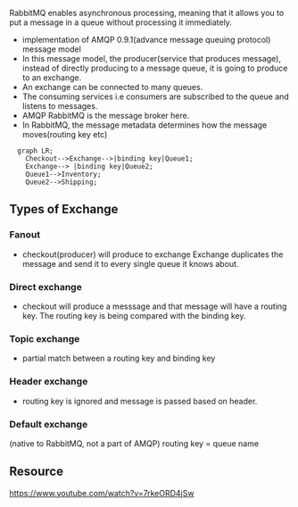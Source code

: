 
RabbitMQ enables asynchronous processing, meaning that it allows you to put a message in a queue without processing it immediately. 

- implementation of AMQP 0.9.1(advance message queuing protocol) message model
- In this message model, the producer(service that produces message), instead of directly producing to a message queue, it is going to produce to an exchange.
- An exchange can be connected to many queues.
- The consuming services i.e consumers are subscribed to the queue and listens to messages.
- AMQP RabbitMQ is the message broker here.
- In RabbitMQ, the message metadata determines how the message moves(routing key etc)

```mermaid
  graph LR;
    Checkout-->Exchange-->|binding key|Queue1;
    Exchange--> |binding key|Queue2;
    Queue1-->Inventory;
    Queue2-->Shipping;
```

## Types of Exchange

### Fanout

- checkout(producer) will produce to exchange
  Exchange duplicates the message and send it to every single queue it knows about.

### Direct exchange

- checkout will produce a messsage and that message will have a routing key. The routing key is being compared with the binding key.

### Topic exchange

- partial match between a routing key and binding key

### Header exchange

- routing key is ignored and message is passed based on header.

### Default exchange

(native to RabbitMQ, not a part of AMQP)
routing key = queue name

## Resource

https://www.youtube.com/watch?v=7rkeORD4jSw
